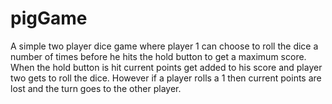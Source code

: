 # pigGame
A simple two player dice game where player 1 can choose to roll the dice a number of times before he hits the hold button to get a maximum score. When the hold button is hit current points get added to his score and player two gets to roll the dice. However if a player rolls a 1 then current points are lost and the turn goes to the other player.
